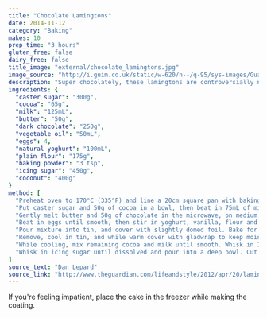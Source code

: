 ```yaml
---
title: "Chocolate Lamingtons"
date: 2014-11-12
category: "Baking"
makes: 10
prep_time: "3 hours"
gluten_free: false
dairy_free: false
title_image: "external/chocolate_lamingtons.jpg"
image_source: "http://i.guim.co.uk/static/w-620/h--/q-95/sys-images/Guardian/Pix/pictures/2012/4/17/1334676571228/Double-chocolate-lamingto-007.jpg"
description: "Super chocolately, these lamingtons are controversially non-traditional"
ingredients: {
  "caster sugar": "300g",
  "cocoa": "65g",
  "milk": "125mL",
  "butter": "50g",
  "dark chocolate": "250g",
  "vegetable oil": "50mL",
  "eggs": 4,
  "natural yoghurt": "100mL",
  "plain flour": "175g",
  "baking powder": "3 tsp",
  "icing sugar": "450g",
  "coconut": "400g"
}
method: [
  "Preheat oven to 170°C (335°F) and line a 20cm square pan with baking paper.",
  "Put caster sugar and 50g of cocoa in a bowl, then beat in 75mL of milk.",
  "Gently melt butter and 50g of chocolate in the microwave, on medium. Add to sugar mix, along with oil.",
  "Beat in eggs until smooth, then stir in yoghurt, vanilla, flour and baking powder.",
  "Pour mixture into tin, and cover with slightly domed foil. Bake for 45 minutes, then remove foil and bake for another 15 minutes.",
  "Remove, cool in tin, and while warm cover with gladwrap to keep moist.",
  "While cooling, mix remaining cocoa and milk until smooth. Whisk in 175mL of boiling water, then stir in remaining chocolate until melted.",
  "Whisk in icing sugar until dissolved and pour into a deep bowl. Cut cake into nine. Dunk each piece in coating, fish out with two forks, roll in coconut, and leave to set."
]
source_text: "Dan Lepard"
source_link: "http://www.theguardian.com/lifeandstyle/2012/apr/20/lamington-scrolls-australian-recipes-baking"
---
```

If you're feeling impatient, place the cake in the freezer while making the coating.
